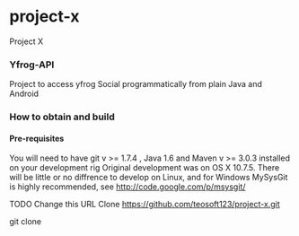 project-x
=========

Project X

### Yfrog-API ###

Project to access yfrog Social programmatically from plain Java and Android

### How to obtain and build ###

#### Pre-requisites ####

You will need to have git v >= 1.7.4 , Java 1.6 and Maven v >= 3.0.3 installed on your development rig
Original development was on OS X 10.7.5. There will be little or no diffrence to develop on Linux,
and for Windows MySysGit is highly recommended, see http://code.google.com/p/msysgit/  

TODO Change this URL Clone https://github.com/teosoft123/project-x.git 



git clone
  